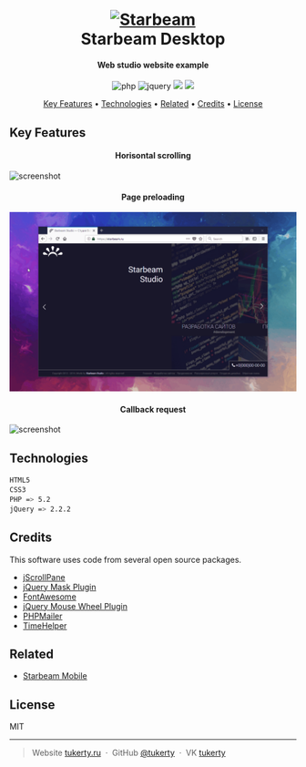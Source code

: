 <h1 align="center">
  <br>
  <a href="https://starbeam.ru"><img src="https://starbeam.ru/images/ghlog2.png" alt="Starbeam" width="200"></a>
  <br>
  Starbeam Desktop
  <br>
</h1>

<h4 align="center">Web studio website example</h4>

<p align="center">
    <img src="https://img.shields.io/badge/PHP-%3E%3D5.2-blue.svg" alt="php">
    <img src="https://img.shields.io/badge/jQuery-%3E%3D%202.2.2-orange.svg" alt="jquery">
	<img src="https://img.shields.io/badge/Contributions%20-welcome-green.svg">
	<img src="https://img.shields.io/badge/License%20-MIT-yellow.svg">
</p>

<p align="center">
  <a href="#key-features">Key Features</a> •
  <a href="#technologies">Technologies</a> •
  <a href="#related">Related</a> •
  <a href="#related">Credits</a> •
  <a href="#license">License</a>
</p>

## Key Features

<h4 align="center">Horisontal scrolling</h4>

![screenshot](https://raw.githubusercontent.com/tukerty/starbeam-desktop/master/images/preview/anim1.gif)


<h4 align="center">Page preloading</h4>

![screenshot](https://raw.githubusercontent.com/tukerty/starbeam-desktop/master/images/preview/anim2.gif)



<h4 align="center">Callback request</h4>

![screenshot](https://raw.githubusercontent.com/tukerty/starbeam-desktop/master/images/preview/anim3.gif)

## Technologies

```bash
HTML5
CSS3
PHP => 5.2
jQuery => 2.2.2
```

## Credits

This software uses code from several open source packages.

- [jScrollPane](http://jscrollpane.kelvinluck.com/)
- [jQuery Mask Plugin](https://igorescobar.github.io/jQuery-Mask-Plugin/)
- [FontAwesome](https://github.com/components/font-awesome)
- [jQuery Mouse Wheel Plugin](https://github.com/jquery/jquery-mousewheel)
- [PHPMailer](https://github.com/PHPMailer/PHPMailer/)
- [TimeHelper](https://github.com/korytoff/PHP-TimeHelper)

## Related

- [Starbeam Mobile](https://github.com/tukerty/starbeam-mobile/)

## License

MIT

---

> Website [tukerty.ru](https://tukerty.ru) &nbsp;&middot;&nbsp;
> GitHub [@tukerty](https://github.com/tukerty) &nbsp;&middot;&nbsp;
> VK [tukerty](https://vk.com/tukerty)
